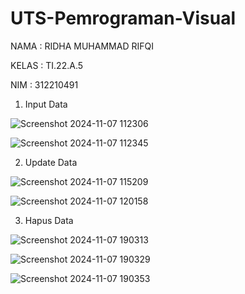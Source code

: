 # UTS-Pemrograman-Visual
NAMA : RIDHA MUHAMMAD RIFQI

KELAS : TI.22.A.5

NIM : 312210491


1. Input Data

![Screenshot 2024-11-07 112306](https://github.com/user-attachments/assets/0e0d1099-645a-441b-8af0-541c6927a9af)


![Screenshot 2024-11-07 112345](https://github.com/user-attachments/assets/006f47bb-6425-44b2-b4a8-e151fbf01d26)


2. Update Data


![Screenshot 2024-11-07 115209](https://github.com/user-attachments/assets/b4188410-43e7-4328-9732-a75f698e395a)


![Screenshot 2024-11-07 120158](https://github.com/user-attachments/assets/77568a27-8d94-4ba6-b69d-ee2624df64e6)

3. Hapus Data

![Screenshot 2024-11-07 190313](https://github.com/user-attachments/assets/de2e83ca-e701-43aa-976d-a9c3c432208c)


![Screenshot 2024-11-07 190329](https://github.com/user-attachments/assets/61f98072-db50-4463-9a86-7a798bd58664)


![Screenshot 2024-11-07 190353](https://github.com/user-attachments/assets/088337e6-c64a-4a7f-8ddf-6d5bb7ec0de1)



